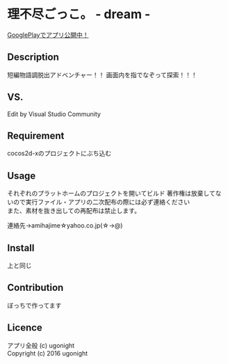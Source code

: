 理不尽ごっこ。 - dream -
====

[GooglePlayでアプリ公開中！](https://play.google.com/store/apps/details?id=com.ugonight.rifujin1)

## Description

短編物語調脱出アドベンチャー！！
画面内を指でなぞって探索！！！

## VS. 

Edit by Visual Studio Community

## Requirement

cocos2d-xのプロジェクトにぶち込む

## Usage

それぞれのプラットホームのプロジェクトを開いてビルド
著作権は放棄してないので実行ファイル・アプリの二次配布の際には必ず連絡ください  
また、素材を抜き出しての再配布は禁止します。  

連絡先→amihajime☆yahoo.co.jp(☆→@)

## Install

上と同じ

## Contribution

ぼっちで作ってます

## Licence

アプリ全般
(c) ugonight  
Copyright (c) 2016 ugonight
